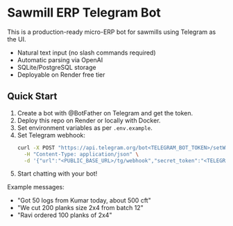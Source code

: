 # Sawmill ERP Telegram Bot

This is a production-ready micro-ERP bot for sawmills using Telegram as the UI.
- Natural text input (no slash commands required)
- Automatic parsing via OpenAI
- SQLite/PostgreSQL storage
- Deployable on Render free tier

## Quick Start
1. Create a bot with @BotFather on Telegram and get the token.
2. Deploy this repo on Render or locally with Docker.
3. Set environment variables as per `.env.example`.
4. Set Telegram webhook:
   ```bash
   curl -X POST "https://api.telegram.org/bot<TELEGRAM_BOT_TOKEN>/setWebhook" \
     -H "Content-Type: application/json" \
     -d '{"url":"<PUBLIC_BASE_URL>/tg/webhook","secret_token":"<TELEGRAM_WEBHOOK_SECRET>"}'
   ```
5. Start chatting with your bot!

Example messages:
- "Got 50 logs from Kumar today, about 500 cft"
- "We cut 200 planks size 2x4 from batch 12"
- "Ravi ordered 100 planks of 2x4"